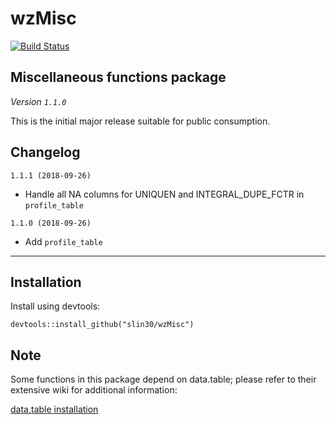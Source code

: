 # wzMisc
[![Build Status](https://travis-ci.org/slin30/wzMisc.svg?branch=master)](https://travis-ci.org/slin30/wzMisc)  


## Miscellaneous functions package
*Version `1.1.0`*

This is the initial major release suitable for public consumption. 

## Changelog
`1.1.1 (2018-09-26)`
* Handle all NA columns for UNIQUEN and INTEGRAL_DUPE_FCTR in `profile_table` 

`1.1.0 (2018-09-26)`

* Add `profile_table`

---

## Installation

Install using devtools:

`devtools::install_github("slin30/wzMisc")`

## Note

Some functions in this package depend on data.table; please refer to their extensive wiki
for additional information:

[data.table installation](https://github.com/Rdatatable/data.table/wiki)
